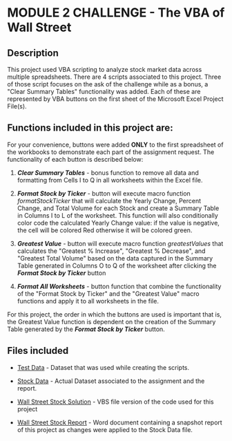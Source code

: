 # MODULE 2 CHALLENGE - The VBA of Wall Street


## Description
This project used VBA scripting to analyze stock market data across multiple spreadsheets. There are 4 scripts associated to this project. Three of those script focuses on the ask of the challenge while as a bonus, a "Clear Summary Tables" functionality was added. Each of these are represented by VBA buttons on the first sheet of the Microsoft Excel Project File(s).


## Functions included in this project are:
For your convenience, buttons were added **ONLY** to the first spreadsheet of the workbooks to demonstrate each part of the assignment request. The functionality of each button is described below:

1. **_Clear Summary Tables_** - bonus function to remove all data and formatting from Cells I to Q in all worksheets within the Excel file.

2. **_Format Stock by Ticker_** - button will execute macro function _formatStockTicker_ that will calculate the Yearly Change, Percent Change, and Total Volume for each Stock and create a Summary Table in Columns I to L of the worksheet. This function will also conditionally color code the calculated Yearly Change value: if the value is negative, the cell will be colored Red otherwise it will be colored green.

3. **_Greatest Value_** - button will execute macro function _greatestValues_ that calculates the "Greatest % Increase", "Greatest % Decrease", and "Greatest Total Volume" based on the data captured in the Summary Table generated in Columns O to Q of the worksheet after clicking the  **_Format Stock by Ticker_** button

4. **_Format All Worksheets_** - button function that combine the functionality of the "Format Stock by Ticker" and the "Greatest Value" macro functions and apply it to all worksheets in the file.

For this project, the order in which the buttons are used is important that is, the Greatest Value function is dependent on the creation of the Summary Table generated by the **_Format Stock by Ticker_** button.


## Files included
* [Test Data](/alphabetical_testing.xlsx) - Dataset that was used while creating the scripts.

* [Stock Data](/Multiple_year_stock_data.xlsx) - Actual Dataset associated to the assignment and the report.

* [Wall Street Stock Solution](/WallStreetStock.vbs) -  VBS file version of the code used for this project

* [Wall Street Stock Report](/Wall_Street_Stock_Report.docx) - Word document containing a snapshot report of this project as changes were applied to the Stock Data file.


